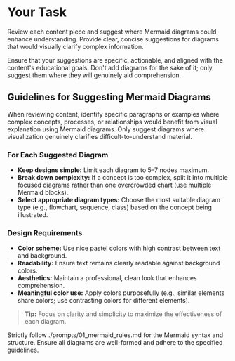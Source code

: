 # Your Task

Review each content piece and suggest where Mermaid diagrams could enhance understanding. Provide clear, concise suggestions for diagrams that would visually clarify complex information.

Ensure that your suggestions are specific, actionable, and aligned with the content's educational goals. Don't add diagrams for the sake of it; only suggest them where they will genuinely aid comprehension.

## Guidelines for Suggesting Mermaid Diagrams

When reviewing content, identify specific paragraphs or examples where complex concepts, processes, or relationships would benefit from visual explanation using Mermaid diagrams. Only suggest diagrams where visualization genuinely clarifies difficult-to-understand material.

### For Each Suggested Diagram

- **Keep designs simple:** Limit each diagram to 5–7 nodes maximum.
- **Break down complexity:** If a concept is too complex, split it into multiple focused diagrams rather than one overcrowded chart (use multiple Mermaid blocks).
- **Select appropriate diagram types:** Choose the most suitable diagram type (e.g., flowchart, sequence, class) based on the concept being illustrated.

### Design Requirements

- **Color scheme:** Use nice pastel colors with high contrast between text and background.
- **Readability:** Ensure text remains clearly readable against background colors.
- **Aesthetics:** Maintain a professional, clean look that enhances comprehension.
- **Meaningful color use:** Apply colors purposefully (e.g., similar elements share colors; use contrasting colors for different elements).

> **Tip:** Focus on clarity and simplicity to maximize the effectiveness of each diagram.

Strictly follow ./prompts/01_mermaid_rules.md for the Mermaid syntax and structure. Ensure all diagrams are well-formed and adhere to the specified guidelines.
